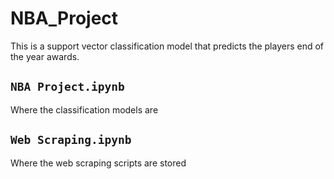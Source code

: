 # NBA_Project

This is a support vector classification model that predicts the players end of the year awards.

## `NBA Project.ipynb`
Where the classification models are

## `Web Scraping.ipynb`
Where the web scraping scripts are stored
